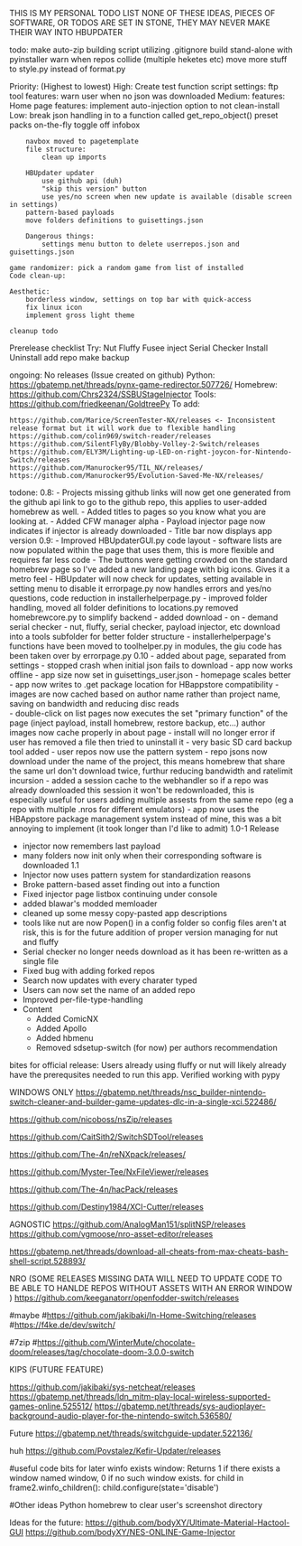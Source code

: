 THIS IS MY PERSONAL TODO LIST
NONE OF THESE IDEAS, PIECES OF SOFTWARE, OR TODOS ARE SET IN STONE, THEY MAY NEVER MAKE THEIR WAY INTO HBUPDATER

todo:
    make auto-zip building script utilizing .gitignore
    build stand-alone with pyinstaller
    warn when repos collide (multiple heketes etc)
    move more stuff to style.py instead of format.py

Priority:
    (Highest to lowest)
    High:
        Create test function script
        settings:
            ftp tool
        features:
            warn user when no json was downloaded
    Medium:
        features:
            Home page features:
            implement auto-injection
            option to not clean-install
    Low:
        break json handling in to a function called get_repo_object()
        preset packs
        on-the-fly toggle off infobox
       
        navbox moved to pagetemplate
        file structure:
            clean up imports

        HBUpdater updater
            use github api (duh)
            "skip this version" button
            use yes/no screen when new update is available (disable screen in settings)
        pattern-based payloads
        move folders definitions to guisettings.json

        Dangerous things:
            settings menu button to delete userrepos.json and guisettings.json

    game randomizer: pick a random game from list of installed
    Code clean-up:
   
    Aesthetic:
        borderless window, settings on top bar with quick-access
        fix linux icon
        implement gross light theme

    cleanup todo

Prerelease checklist 
Try:
    Nut
    Fluffy
    Fusee
    inject
    Serial Checker
    Install
    Uninstall
    add repo
    make backup

ongoing:
No releases (Issue created on github)
    Python:
        https://gbatemp.net/threads/pynx-game-redirector.507726/
    Homebrew:
        https://github.com/Chrs2324/SSBUStageInjector
    Tools:
        https://github.com/friedkeenan/GoldtreePy
To add:
    
    https://github.com/Marice/ScreenTester-NX/releases <- Inconsistent release format but it will work due to flexible handling
    https://github.com/colin969/switch-reader/releases
    https://github.com/SilentFlyBy/Blobby-Volley-2-Switch/releases
    https://github.com/ELY3M/Lighting-up-LED-on-right-joycon-for-Nintendo-Switch/releases
    https://github.com/Manurocker95/TIL_NX/releases/
    https://github.com/Manurocker95/Evolution-Saved-Me-NX/releases/

todone:
0.8:
    - Projects missing github links will now get one generated from the github api link to go to the github repo, this applies to user-added homebrew as well. 
    - Added titles to pages so you know what you are looking at.
    - Added CFW manager alpha
    - Payload injector page now indicates if injector is already downloaded
    - Title bar now displays app version
0.9:
    - Improved HBUpdaterGUI.py code layout
    - software lists are now populated within the page that uses them, this is more flexible and requires far less code
    - The buttons were getting crowded on the standard homebrew page so I've added a new landing page with big icons. Gives it a metro feel
    - HBUpdater will now check for updates, setting available in setting menu to disable it
    errorpage.py now handles errors and yes/no questions, code reduction in installerhelperpage.py
    - improved folder handling, moved all folder definitions to locations.py
    removed homebrewcore.py to simplify backend
    - added download - on - demand serial checker
    - nut, fluffy, serial checker, payload injector, etc download into a tools subfolder for better folder structure 
    - installerhelperpage's functions have been moved to toolhelper.py in modules, the giu code has been taken over by errorpage.py
0.10
    - added about page, separated from settings
    - stopped crash when initial json fails to download
    - app now works offline
    - app size now set in guisettings_user.json
    - homepage scales better
    - app now writes to .get package location for HBappstore compatibility
    - images are now cached based on author name rather than project name, saving on bandwidth and reducing disc reads  
    - double-click on list pages now executes the set "primary function" of the page (inject payload, install homebrew, restore backup, etc...)
    author images now cache properly in about page
    - install will no longer error if user has removed a file then tried to uninstall it
    - very basic SD card backup tool added
    - user repos now use the pattern system
    - repo jsons now download under the name of the project, this means homebrew that share the same url don't download twice, furthur reducing bandwidth and ratelimit incursion
    - added a session cache to the webhandler so if a repo was already downloaded this session it won't be redownloaded, this is especially useful for users adding multiple assests from the same repo (eg a repo with multiple .nros for different emulators)
    - app now uses the HBAppstore package management system instead of mine, this was a bit annoying to implement (it took longer than I'd like to admit)
1.0-1
Release
 - injector now remembers last payload
 - many folders now init only when their corresponding software is downloaded
1.1
 - Injector now uses pattern system for standardization reasons
 - Broke pattern-based asset finding out into a function
 - Fixed injector page listbox continuing under console
 - added blawar's modded memloader
 - cleaned up some messy copy-pasted app descriptions
 - tools like nut are now Popen() in a config folder so config files aren't at risk, this is for the future addition of proper version managing for nut and fluffy
 - Serial checker no longer needs download as it has been re-written as a single file
 - Fixed bug with adding forked repos
 - Search now updates with every charater typed
 - Users can now set the name of an added repo
 - Improved per-file-type-handling
 - Content
     + Added ComicNX
     + Added Apollo
     + Added hbmenu
     + Removed sdsetup-switch (for now) per authors recommendation












    
 

bites for official release:
Users already using fluffy or nut will likely already have the prerequsites needed to run this app.
Verified working with pypy


WINDOWS ONLY
https://gbatemp.net/threads/nsc_builder-nintendo-switch-cleaner-and-builder-game-updates-dlc-in-a-single-xci.522486/ 

https://github.com/nicoboss/nsZip/releases

https://github.com/CaitSith2/SwitchSDTool/releases

https://github.com/The-4n/reNXpack/releases/

https://github.com/Myster-Tee/NxFileViewer/releases

https://github.com/The-4n/hacPack/releases

https://github.com/Destiny1984/XCI-Cutter/releases

AGNOSTIC
https://github.com/AnalogMan151/splitNSP/releases
https://github.com/vgmoose/nro-asset-editor/releases


https://gbatemp.net/threads/download-all-cheats-from-max-cheats-bash-shell-script.528893/

NRO (SOME RELEASES MISSING DATA WILL NEED TO UPDATE CODE TO BE ABLE TO HANLDE REPOS WITHOUT ASSETS WITH AN ERROR WINDOW )
https://github.com/keeganatorr/openfodder-switch/releases

#maybe
#https://github.com/jakibaki/In-Home-Switching/releases
#https://f4ke.de/dev/switch/

#7zip
#https://github.com/WinterMute/chocolate-doom/releases/tag/chocolate-doom-3.0.0-switch

KIPS (FUTURE FEATURE)

https://github.com/jakibaki/sys-netcheat/releases
https://gbatemp.net/threads/ldn_mitm-play-local-wireless-supported-games-online.525512/
https://gbatemp.net/threads/sys-audioplayer-background-audio-player-for-the-nintendo-switch.536580/

Future
https://gbatemp.net/threads/switchguide-updater.522136/

huh
https://github.com/Povstalez/Kefir-Updater/releases





#useful code bits for later
winfo exists window: Returns 1 if there exists a window named window, 0 if no such window exists.
for child in frame2.winfo_children():
    child.configure(state='disable')


#Other ideas
Python homebrew to clear user's screenshot directory


Ideas for the future:
https://github.com/bodyXY/Ultimate-Material-Hactool-GUI
https://github.com/bodyXY/NES-ONLINE-Game-Injector

